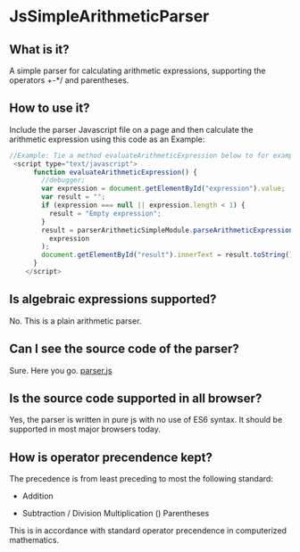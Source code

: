 # JsSimpleArithmeticParser

## What is it?

A simple parser for calculating arithmetic expressions, supporting the operators +-\*/ and parentheses.

## How to use it?

Include the parser Javascript file on a page and then calculate the arithmetic expression using this code as an Example:

```javascript
//Example: Tie a method evaluateArithmeticExpression below to for example an onclick event of a button in your DOM elements.
 <script type="text/javascript">
      function evaluateArithmeticExpression() {
        //debugger;
        var expression = document.getElementById("expression").value;
        var result = "";
        if (expression === null || expression.length < 1) {
          result = "Empty expression";
        }
        result = parserArithmeticSimpleModule.parseArithmeticExpression(
          expression
        );
        document.getElementById("result").innerText = result.toString();
      }
    </script>
```

## Is algebraic expressions supported?

No. This is a plain arithmetic parser.

## Can I see the source code of the parser?

Sure. Here you go. <a href='parser.js'>parser.js</a>

## Is the source code supported in all browser?

Yes, the parser is written in pure js with no use of ES6 syntax. It should be supported in most major browsers today.

## How is operator precendence kept?

The precedence is from least preceding to most the following standard:

- Addition

* Subtraction
  / Division
  Multiplication
  () Parentheses

This is in accordance with standard operator precendence in computerized mathematics.
